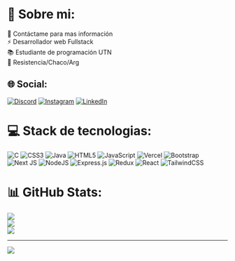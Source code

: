 # 💫 Sobre mi:
💬 Contáctame para mas información<br>⚡ Desarrollador web Fullstack<br>📚 Estudiante de programación UTN<br>📍 Resistencia/Chaco/Arg


## 🌐 Social:
[![Discord](https://img.shields.io/badge/Discord-%237289DA.svg?logo=discord&logoColor=white)](https://discord.gg/Juampi#8198) [![Instagram](https://img.shields.io/badge/Instagram-%23E4405F.svg?logo=Instagram&logoColor=white)](https://instagram.com/Juampi_Merino) [![LinkedIn](https://img.shields.io/badge/LinkedIn-%230077B5.svg?logo=linkedin&logoColor=white)](https://linkedin.com/in/juan-pablo-merino) 

# 💻 Stack de tecnologias:
![C](https://img.shields.io/badge/c-%2300599C.svg?style=for-the-badge&logo=c&logoColor=white) ![CSS3](https://img.shields.io/badge/css3-%231572B6.svg?style=for-the-badge&logo=css3&logoColor=white) ![Java](https://img.shields.io/badge/java-%23ED8B00.svg?style=for-the-badge&logo=java&logoColor=white) ![HTML5](https://img.shields.io/badge/html5-%23E34F26.svg?style=for-the-badge&logo=html5&logoColor=white) ![JavaScript](https://img.shields.io/badge/javascript-%23323330.svg?style=for-the-badge&logo=javascript&logoColor=%23F7DF1E) ![Vercel](https://img.shields.io/badge/vercel-%23000000.svg?style=for-the-badge&logo=vercel&logoColor=white) ![Bootstrap](https://img.shields.io/badge/bootstrap-%23563D7C.svg?style=for-the-badge&logo=bootstrap&logoColor=white) ![Next JS](https://img.shields.io/badge/Next-black?style=for-the-badge&logo=next.js&logoColor=white) ![NodeJS](https://img.shields.io/badge/node.js-6DA55F?style=for-the-badge&logo=node.js&logoColor=white) ![Express.js](https://img.shields.io/badge/react-%2320232a.svg?style=for-the-badge&logo=react&logoColor=%2361DAFB) ![Redux](https://img.shields.io/badge/express.js-%23404d59.svg?style=for-the-badge&logo=express&logoColor=%2361DAFB) ![React](https://img.shields.io/badge/react-%2320232a.svg?style=for-the-badge&logo=react&logoColor=%2361DAFB) ![TailwindCSS](https://img.shields.io/badge/tailwindcss-%2338B2AC.svg?style=for-the-badge&logo=tailwind-css&logoColor=white)
# 📊 GitHub Stats:
![](https://github-readme-stats.vercel.app/api?username=Juampishh&theme=dark&hide_border=true&include_all_commits=false&count_private=false)<br/>
![](https://github-readme-streak-stats.herokuapp.com/?user=Juampishh&theme=dark&hide_border=true)<br/>
![](https://github-readme-stats.vercel.app/api/top-langs/?username=Juampishh&theme=dark&hide_border=true&include_all_commits=false&count_private=false&layout=compact)

---
[![](https://visitcount.itsvg.in/api?id=Juampishh&icon=0&color=0)](https://visitcount.itsvg.in)

<!-- Proudly created with GPRM ( https://gprm.itsvg.in ) -->
